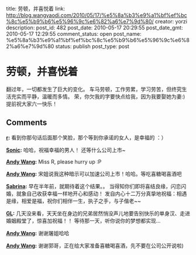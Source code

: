 title: 劳顿，并喜悦着
link: http://blog.wangyaodi.com/2010/05/17/%e5%8a%b3%e9%a1%bf%ef%bc%8c%e5%b9%b6%e5%96%9c%e6%82%a6%e7%9d%80/
creator: yorzi
description: 
post_id: 482
post_date: 2010-05-17 20:29:55
post_date_gmt: 2010-05-17 12:29:55
comment_status: open
post_name: %e5%8a%b3%e9%a1%bf%ef%bc%8c%e5%b9%b6%e5%96%9c%e6%82%a6%e7%9d%80
status: publish
post_type: post

# 劳顿，并喜悦着

翻过年，一切都发生了巨大的变化。 车马劳顿，工作劳累，学习劳苦，但终究生活充实而平静，温暖而多情。 荣，你欠我的字要快点给我，因为我要娶她为妻:) 提前祝大家六一快乐！

## Comments

**[r](#572 "2010-05-18 11:44:11"):** 看到你那句话后面那个笑脸，那个等到你承诺的女人，是幸福的 ：）

**[Sonic](#573 "2010-05-18 17:46:48"):** 哈哈，祝福幸福的男人！ 还等什么公司上市~

**[Andy Wang](#574 "2010-05-18 19:01:16"):** Miss R, please hurry up :P

**[Andy Wang](#575 "2010-05-18 19:02:08"):** 宋姐说我这种暗示可以加速公司上市！哈哈。等吃喜糖喝喜酒吧

**[Sabrina](#576 "2010-05-19 13:01:39"):** 早在半年前，就期待着这个结果。。 当得知你们即将喜结良缘，闪恋闪婚，就象自己收获幸福一样地开心和感动！ 发自内心十二万分真挚地祝福：相遇是缘，相爱是福，祝你们相伴一生，执子之手，与子偕老~~

**[GL](#577 "2010-05-19 22:37:24"):** 几天没来看，天天坐在身边的兄弟居然悄没声儿地要告别快乐的单身汉、走进婚姻殿堂了，惊喜加祝福！！ 等待那一天，听你说你的梦想都实现...

**[Andy Wang](#578 "2010-05-19 23:33:07"):** 谢谢屠姐哈哈

**[Andy Wang](#579 "2010-05-19 23:35:51"):** 谢谢郭哥，正在给大家准备喜糖喝喜酒，先不要在公司公开说啦)

